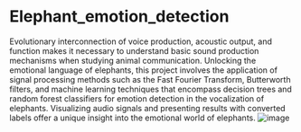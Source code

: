 # Elephant_emotion_detection
Evolutionary interconnection of voice production, acoustic output, and function makes
it necessary to understand basic sound production mechanisms when studying 
animal communication. Unlocking the emotional language of  elephants, this project 
involves the application of signal processing methods such as the Fast Fourier Transform, 
Butterworth filters, and machine learning techniques that encompass decision trees
and random forest classifiers for emotion detection in the vocalization of elephants.
Visualizing audio signals and presenting results with converted labels offer
a unique insight into the emotional world of elephants.
![image](https://github.com/user-attachments/assets/cde1cf2b-3d55-4996-9d6c-3712a9a43350)
